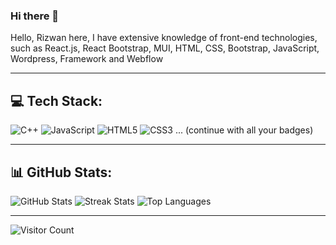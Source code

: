 ### Hi there 👋

Hello, Rizwan here, I have extensive knowledge of front-end technologies, such as React.js, React Bootstrap, MUI, HTML, CSS, Bootstrap, JavaScript, Wordpress, Framework and Webflow

---

## 💻 Tech Stack:
![C++](https://img.shields.io/badge/C++-00599C?style=flat-square&logo=cplusplus&logoColor=white)
![JavaScript](https://img.shields.io/badge/JavaScript-323330?style=flat-square&logo=javascript&logoColor=F7DF1E)
![HTML5](https://img.shields.io/badge/HTML5-E34F26?style=flat-square&logo=html5&logoColor=white)
![CSS3](https://img.shields.io/badge/CSS3-1572B6?style=flat-square&logo=css3&logoColor=white)
... (continue with all your badges)

---

## 📊 GitHub Stats:
![GitHub Stats](https://github-readme-stats.vercel.app/api?AlyRizuu=AlyRizuu&theme=dark&hide_border=false&include_all_commits=true&count_private=true)
![Streak Stats](https://nirzak-streak-stats.vercel.app/?user=AlyRizuu&theme=dark&hide_border=false)
![Top Languages](https://github-readme-stats.vercel.app/api/top-langs/?AlyRizuu=AlyRizuu&theme=dark&hide_border=false&layout=compact)

---

![Visitor Count](https://visitcount.itsvg.in/api?id=AlyRizuu&icon=0&color=0)
